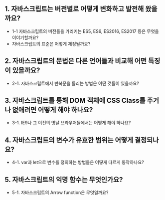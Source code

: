 ## 1. 자바스크립트는 버전별로 어떻게 변화하고 발전해 왔을까요?
 * 1-1 자바스크립트의 버전들을 가리키는 ES5, ES6, ES2016, ES2017 등은 무엇을 이야기할까요?
 * 자바스크립트의 표준은 어떻게 제정될까요?
## 2. 자바스크립트의 문법은 다른 언어들과 비교해 어떤 특징이 있을까요?
 * 2-1. 자바스크립트에서 반복문을 돌리는 방법은 어떤 것들이 있을까요?
## 3. 자바스크립트를 통해 DOM 객체에 CSS Class를 주거나 없애려면 어떻게 해야 하나요?
 * 3-1. IE9나 그 이전의 옛날 브라우저들에서는 어떻게 해야 하나요?
## 4. 자바스크립트의 변수가 유효한 범위는 어떻게 결정되나요?
 * 4-1. var과 let으로 변수를 정의하는 방법들은 어떻게 다르게 동작하나요?
## 5. 자바스크립트의 익명 함수는 무엇인가요?
 * 5-1. 자바스크립트의 Arrow function은 무엇일까요?